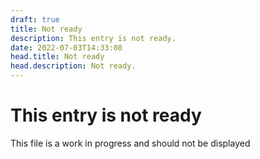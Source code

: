 ```yaml
---
draft: true
title: Not ready
description: This entry is not ready.
date: 2022-07-03T14:33:08
head.title: Not ready
head.description: Not ready.
---
```


# This entry is not ready

This file is a work in progress and should not be displayed
